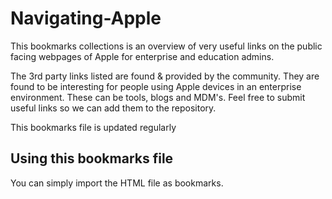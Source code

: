# Navigating-Apple

This bookmarks collections is an overview of very useful links on the public facing webpages of Apple for enterprise and education admins. 

The 3rd party links listed are found & provided by the community. 
They are found to be interesting for people using Apple devices in an enterprise environment.
These can be tools, blogs and MDM's. Feel free to submit useful links so we can add them to the repository.

This bookmarks file is updated regularly 

## Using this bookmarks file
You can simply import the HTML file as bookmarks. 